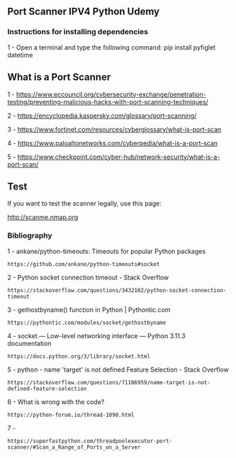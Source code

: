 ## Port Scanner IPV4 Python Udemy

 ### Instructions for installing dependencies
 
1 - Open a terminal and type the following command: pip install pyfiglet datetime

 ## What is a Port Scanner

1 - https://www.eccouncil.org/cybersecurity-exchange/penetration-testing/preventing-malicious-hacks-with-port-scanning-techniques/

2 - https://encyclopedia.kaspersky.com/glossary/port-scanning/

3 - https://www.fortinet.com/resources/cyberglossary/what-is-port-scan

4 - https://www.paloaltonetworks.com/cyberpedia/what-is-a-port-scan

5 - https://www.checkpoint.com/cyber-hub/network-security/what-is-a-port-scan/

 ## Test
 
 If you want to test the scanner legally, use this page:
 
 
  http://scanme.nmap.org
  
  
  

 ### Bibliography
 
1 - ankane/python-timeouts: Timeouts for popular Python packages
    
    https://github.com/ankane/python-timeouts#socket

2 - Python socket connection timeout - Stack Overflow
    
    https://stackoverflow.com/questions/3432102/python-socket-connection-timeout

3 - gethostbyname() function in Python | Pythontic.com
    
    https://pythontic.com/modules/socket/gethostbyname

4 - socket — Low-level networking interface — Python 3.11.3 documentation
    
    https://docs.python.org/3/library/socket.html


5 - python - name 'target' is not defined Feature Selection - Stack Overflow
    
    https://stackoverflow.com/questions/71106959/name-target-is-not-defined-feature-selection

6 - What is wrong with the code?
    
    https://python-forum.io/thread-1090.html
    
7 - 

    https://superfastpython.com/threadpoolexecutor-port-scanner/#Scan_a_Range_of_Ports_on_a_Server

